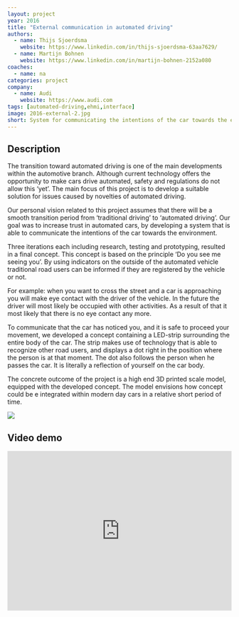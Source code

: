 ```yaml
---
layout: project
year: 2016
title: "External communication in automated driving"
authors:
  - name: Thijs Sjoerdsma
    website: https://www.linkedin.com/in/thijs-sjoerdsma-63aa7629/
  - name: Martijn Bohnen
    website: https://www.linkedin.com/in/martijn-bohnen-2152a080
coaches:
  - name: na
categories: project
company:
  - name: Audi
    website: https://www.audi.com
tags: [automated-driving,ehmi,interface]
image: 2016-external-2.jpg
short: System for communicating the intentions of the car towards the environment.
---
```


## Description
The transition toward automated driving is one of the main developments within the automotive branch. Although current technology offers the opportunity to make cars drive automated, safety and regulations do not allow this ‘yet’. The main focus of this project is to develop a suitable solution for issues caused by novelties of automated driving.

Our personal vision related to this project assumes that there will be a smooth transition period from ‘traditional driving’ to ‘automated driving’. Our goal was to increase trust in automated cars, by developing a system that is able to communicate the intentions of the car towards the environment.

Three iterations each including research, testing and prototyping, resulted in a final concept. This concept is based on the principle ‘Do you see me seeing you’. By using indicators on the outside of the automated vehicle traditional road users can be informed if they are registered by the vehicle or not.

For example: when you want to cross the street and a car is approaching you will make eye contact with the driver of the vehicle. In the future the driver will most likely be occupied with other activities. As a result of that it most likely that there is no eye contact any more.

To communicate that the car has noticed you, and it is safe to proceed your movement, we developed a concept containing a LED-strip surrounding the entire body of the car. The strip makes use of technology that is able to recognize other road users, and displays a dot right in the position where the person is at that moment. The dot also follows the person when he passes the car. It is literally a reflection of yourself on the car body.

The concrete outcome of the project is a high end 3D printed scale model, equipped with the developed concept. The model envisions how concept could be e integrated within modern day cars in a relative short period of time.

<div class="project-image">
  <img src="/assets/img/2016-external-1.jpg">
</div>


## Video demo
<iframe style="display:inline-block; border:0px solid #FFF; width: 100%; height: 358px" src="https://www.youtube.com/embed/tjlPgj6m76w?playlist=tjlPgj6m76w&loop=1&autoplay=1&mute=1" frameborder="0" allowfullscreen></iframe>
